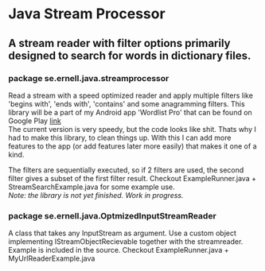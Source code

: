 # Java Stream Processor
## A stream reader with filter options primarily designed to search for words in dictionary files.

### package se.ernell.java.streamprocessor
Read a stream with a speed optimized reader and apply multiple filters like 'begins with', 'ends with', 'contains' and some anagramming filters. 
This library will be a part of my Android app 'Wordlist Pro' that can be found on Google Play <a target="_blank" href="http://play.google.com/store/apps/details?id=com.ernell.wordpro">link</a><br>
The current version is very speedy, but the code looks like shit. Thats why I had to make this library, to clean things up. With this I can add more features to the app (or add features later more easily) that makes it one of a kind.

The filters are sequentially executed, so if 2 filters are used, the second filter gives a subset of the first filter result.
Checkout ExampleRunner.java + StreamSearchExample.java for some example use.<br>
<i>Note: the library is not yet finished. Work in progress.</i>

### package se.ernell.java.OptmizedInputStreamReader
A class that takes any InputStream as argument.
Use a custom object implementing IStreamObjectRecievable together with 
the streamreader. Example is included in the source.
Checkout ExampleRunner.java + MyUrlReaderExample.java
